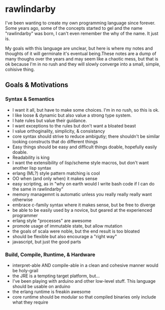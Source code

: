 rawlindarby
===========

I've been wanting to create my own programming language since forever. Some years ago, some of the concepts started to gel and the name "rawlindarby" was born, I can't even remember the why of the name. It just is.

My goals with this language are unclear, but here is where my notes and thoughts of it will germinate it's eventual being.These notes are a dump of many thoughs over the years and may seem like a chaotic mess, but that is ok because I'm in no rush and they will slowly converge into a small, simple, cohisive thing.

## Goals & Motivations
### Syntax & Semantics
- I want it all, but have to make some choices. I'm in no rush, so this is ok.
- I like loose & dynamic but also value a strong type system.
- I hate rules but value their guidance.
- I want exceptions to the rules but don't want a bloated beast
- I value orthoginality, simplicity, & consistancy
- core syntax should strive to reduce ambigutiy; there shouldn't be similar looking constructs that do different things
- Easy things should be easy and difficult things doable, hopefully easily doable.
- Readability is king
- I want the extensibility of lisp/scheme style macros, but don't want another lisp syntax
- erlang (ML?) style pattern matching is cool
- OO when (and only when) it makes sense
- easy scripting, as in "why on earth would I write bash code if I can do the same in rawlindarby"
- memory managemnt is automatic unless you really really really want otherwise
- embrace c-family syntax where it makes sense, but be free to diverge
- be able to be easily used by a novice, but geared at the experienced programmer
- erlang style "processes" are awesome
- promote usage of immutable state, but allow mutation
- the goals of scala were noble, but the end result is too bloated
- should be flexible but also encourage a "right way"
- javascript, but just the good parts


### Build, Compile, Runtime, & Hardware
- interpret-able AND compile-able in a clean and cohesive manner would be holy-grail
- the JRE is a tempting target platform, but...
- I've been playing with arduino and other low-level stuff. This language should be usable on arduino
- the erlang runtime is freakin awesome
- core runtime should be modular so that compiled binaries only include what they require

